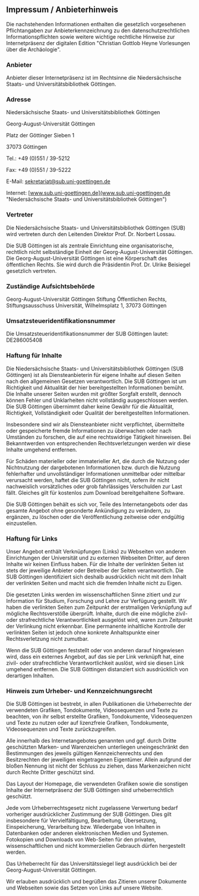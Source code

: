 Impressum / Anbieterhinweis
---------------------------

Die nachstehenden Informationen enthalten die gesetzlich vorgesehenen
Pflichtangaben zur Anbieterkennzeichnung zu den datenschutzrechtlichen
Informationspflichten sowie weitere wichtige rechtliche Hinweise zur
Internetpräsenz der digitalen Edition "Christian Gottlob Heyne
Vorlesungen über die Archäologie".

### Anbieter

Anbieter dieser Internetpräsenz ist im Rechtsinne die Niedersächsische
Staats- und Universitätsbibliothek Göttingen.

### Adresse

Niedersächsische Staats- und Universitätsbibliothek Göttingen

Georg-August-Universität Göttingen

Platz der Göttinger Sieben 1

37073 Göttingen

Tel.: +49 (0)551 / 39-5212

Fax: +49 (0)551 / 39-5222

E-Mail:
[sekretariat@sub.uni-goettingen.de](mailto:sekretariat@sub.uni-goettingen.de "E-Mail an das Sekretariat der SUB Göttingen")

Internet:
[www.sub.uni-goettingen.de](www.sub.uni-goettingen.de "Niedersächsische Staats- und Universitätsbibliothek Göttingen")

### Vertreter

Die Niedersächsische Staats- und Universitätsbibliothek Göttingen (SUB)
wird vertreten durch den Leitenden Direktor Prof. Dr. Norbert Lossau.

Die SUB Göttingen ist als zentrale Einrichtung eine organisatorische,
rechtlich nicht selbständige Einheit der Georg-August-Universität
Göttingen. Die Georg-August-Universität Göttingen ist eine Körperschaft
des öffentlichen Rechts. Sie wird durch die Präsidentin Prof. Dr. Ulrike
Beisiegel gesetzlich vertreten.

### Zuständige Aufsichtsbehörde

Georg-August-Universität Göttingen Stiftung Öffentlichen Rechts,
Stiftungsausschuss Universität, Wilhelmsplatz 1, 37073 Göttingen

### Umsatzsteueridentifikationsnummer

Die Umsatzsteueridentifikationsnummer der SUB Göttingen lautet:
DE286005408

### Haftung für Inhalte

Die Niedersächsische Staats- und Universitätsbibliothek Göttingen (SUB
Göttingen) ist als Diensteanbieterin für eigene Inhalte auf diesen
Seiten nach den allgemeinen Gesetzen verantwortlich. Die SUB Göttingen
ist um Richtigkeit und Aktualität der hier bereitgestellten
Informationen bemüht. Die Inhalte unserer Seiten wurden mit größter
Sorgfalt erstellt, dennoch können Fehler und Unklarheiten nicht
vollständig ausgeschlossen werden. Die SUB Göttingen übernimmt daher
keine Gewähr für die Aktualität, Richtigkeit, Vollständigkeit oder
Qualität der bereitgestellten Informationen.

Insbesondere sind wir als Diensteanbieter nicht verpflichtet,
übermittelte oder gespeicherte fremde Informationen zu überwachen oder
nach Umständen zu forschen, die auf eine rechtswidrige Tätigkeit
hinweisen. Bei Bekanntwerden von entsprechenden Rechtsverletzungen
werden wir diese Inhalte umgehend entfernen.

Für Schäden materieller oder immaterieller Art, die durch die Nutzung
oder Nichtnutzung der dargebotenen Informationen bzw. durch die Nutzung
fehlerhafter und unvollständiger Informationen unmittelbar oder
mittelbar verursacht werden, haftet die SUB Göttingen nicht, sofern ihr
nicht nachweislich vorsätzliches oder grob fahrlässiges Verschulden zur
Last fällt. Gleiches gilt für kostenlos zum Download bereitgehaltene
Software.

Die SUB Göttingen behält es sich vor, Teile des Internetangebots oder
das gesamte Angebot ohne gesonderte Ankündigung zu verändern, zu
ergänzen, zu löschen oder die Veröffentlichung zeitweise oder endgültig
einzustellen.

### Haftung für Links

Unser Angebot enthält Verknüpfungen (Links) zu Webseiten von anderen
Einrichtungen der Universität und zu externen Webseiten Dritter, auf
deren Inhalte wir keinen Einfluss haben. Für die Inhalte der verlinkten
Seiten ist stets der jeweilige Anbieter oder Betreiber der Seiten
verantwortlich. Die SUB Göttingen identifiziert sich deshalb
ausdrücklich nicht mit dem Inhalt der verlinkten Seiten und macht sich
die fremden Inhalte nicht zu Eigen.

Die gesetzten Links werden im wissenschaftlichen Sinne zitiert und zur
Information für Studium, Forschung und Lehre zur Verfügung gestellt. Wir
haben die verlinkten Seiten zum Zeitpunkt der erstmaligen Verknüpfung
auf mögliche Rechtsverstöße überprüft. Inhalte, durch die eine mögliche
zivil- oder strafrechtliche Verantwortlichkeit ausgelöst wird, waren zum
Zeitpunkt der Verlinkung nicht erkennbar. Eine permanente inhaltliche
Kontrolle der verlinkten Seiten ist jedoch ohne konkrete Anhaltspunkte
einer Rechtsverletzung nicht zumutbar.

Wenn die SUB Göttingen feststellt oder von anderen darauf hingewiesen
wird, dass ein externes Angebot, auf das sie per Link verknüpft hat,
eine zivil- oder strafrechtliche Verantwortlichkeit auslöst, wird sie
diesen Link umgehend entfernen. Die SUB Göttingen distanziert sich
ausdrücklich von derartigen Inhalten.

### Hinweis zum Urheber- und Kennzeichnungsrecht

Die SUB Göttingen ist bestrebt, in allen Publikationen die Urheberrechte
der verwendeten Grafiken, Tondokumente, Videosequenzen und Texte zu
beachten, von ihr selbst erstellte Grafiken, Tondokumente,
Videosequenzen und Texte zu nutzen oder auf lizenzfreie Grafiken,
Tondokumente, Videosequenzen und Texte zurückzugreifen.

Alle innerhalb des Internetangebotes genannten und ggf. durch Dritte
geschützten Marken- und Warenzeichen unterliegen uneingeschränkt den
Bestimmungen des jeweils gültigen Kennzeichenrechts und den
Besitzrechten der jeweiligen eingetragenen Eigentümer. Allein aufgrund
der bloßen Nennung ist nicht der Schluss zu ziehen, dass Markenzeichen
nicht durch Rechte Dritter geschützt sind.

Das Layout der Homepage, die verwendeten Grafiken sowie die sonstigen
Inhalte der Internetpräsenz der SUB Göttingen sind urheberrechtlich
geschützt.

Jede vom Urheberrechtsgesetz nicht zugelassene Verwertung bedarf
vorheriger ausdrücklicher Zustimmung der SUB Göttingen. Dies gilt
insbesondere für Vervielfältigung, Bearbeitung, Übersetzung,
Einspeicherung, Verarbeitung bzw. Wiedergabe von Inhalten in Datenbanken
oder anderen elektronischen Medien und Systemen. Fotokopien und
Downloads von Web-Seiten für den privaten, wissenschaftlichen und nicht
kommerziellen Gebrauch dürfen hergestellt werden.

Das Urheberrecht für das Universitätssiegel liegt ausdrücklich bei der
Georg-August-Universität Göttingen.

Wir erlauben ausdrücklich und begrüßen das Zitieren unserer Dokumente
und Webseiten sowie das Setzen von Links auf unsere Website.
